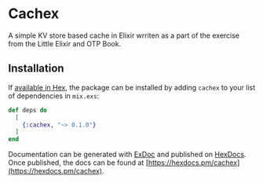 # Cachex

A simple KV store based cache in Elixir wrriten as a part of the exercise from the Little Elixir and OTP Book.

## Installation

If [available in Hex](https://hex.pm/docs/publish), the package can be installed
by adding `cachex` to your list of dependencies in `mix.exs`:

```elixir
def deps do
  [
    {:cachex, "~> 0.1.0"}
  ]
end
```

Documentation can be generated with [ExDoc](https://github.com/elixir-lang/ex_doc)
and published on [HexDocs](https://hexdocs.pm). Once published, the docs can
be found at [https://hexdocs.pm/cachex](https://hexdocs.pm/cachex).

